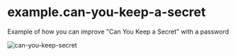 # example.can-you-keep-a-secret
Example of how you can improve "Can You Keep a Secret" with a password

![can-you-keep-secret](can-you-keep-secret.gif)
